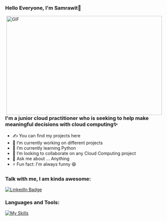 ### Hello Everyone, I'm Samrawit👋

 <img align="right" alt="GIF" src="https://github.com/arsentieva/arsentieva/blob/main/code.gif?raw=true" width="500" height="320" />


 ### I'm a junior cloud practitioner who is seeking to help make meaningful decisions with cloud computing✨ 


- ✍ You can find my projects here
- 🔭 I’m currently working on different projects
- 🌱 I’m currently learning Python
- 👯 I’m looking to collaborate on any Cloud Computing project
- 💬 Ask me about ... Anything 
- ⚡ Fun fact: I'm always funny 😄

### Talk with me, I am kinda awesome:

<div id="badges">
  <a href=https://www.linkedin.com/in/samrawit-mezgebo-8933a4274/>
    <img src="https://img.shields.io/badge/LinkedIn-blue?style=for-the-badge&logo=linkedin&logoColor=white" alt="LinkedIn Badge"/>
  </a>


### Languages and Tools:

[![My Skills](https://skillicons.dev/icons?i=python,mysql,vscode,github)](https://skillicons.dev)
